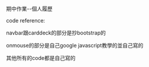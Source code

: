 期中作業--個人履歷

code reference:

navbar跟carddeck的部分是抄bootstrap的

onmouse的部分是自己google javascript教學的並自己寫的

其他所有的code都是自己寫的